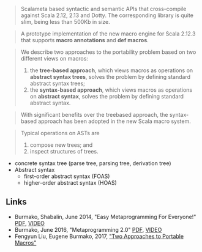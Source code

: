 
> Scalameta based syntactic and semantic APIs that cross-compile against Scala 2.12, 2.13 and Dotty. The corresponding library is quite slim, being less than 500Kb in size.

> A prototype implementation of the new macro engine for Scala 2.12.3 that supports **macro annotations** and **def macros**.

> We describe two approaches to the portability problem based on two different views on macros: 
> 1. the **tree-based approach**, which views macros as operations on **abstract syntax trees**, solves the problem by defining standard abstract syntax trees; 
> 2. the **syntax-based approach**, which views macros as operations on **abstract syntax**, solves the problem by defining standard abstract syntax.

> With significant benefits over the treebased approach, the syntax-based approach has been adopted in the new Scala macro system.

> Typical operations on ASTs are 
> 1. compose new trees; and 
> 2. inspect structures of trees.

+ concrete syntax tree (parse tree, parsing tree, derivation tree)
+ Abstract syntax
  + first-order abstract syntax (FOAS)
  +  higher-order abstract syntax (HOAS)

## Links
- Burmako, Shabalin, June 2014, "Easy Metaprogramming For Everyone!" [PDF](http://scalamacros.org/paperstalks/2014-06-17-EasyMetaprogrammingForEveryone.pdf), [VIDEO](https://www.youtube.com/watch?v=twokmzbDzqA)
- Burmako, June 2016, "Metaprogramming 2.0" [PDF](http://scalamacros.org/paperstalks/2016-06-17-Metaprogramming20.pdf), [VIDEO](https://www.youtube.com/watch?v=IPnd_SZJ1nM)
- Fengyun Liu, Eugene Burmako, 2017, ["Two Approaches to Portable Macros"](https://www.dropbox.com/s/2xzcczr3q77veg1/gestalt.pdf)
